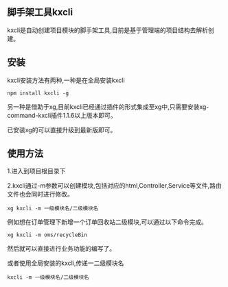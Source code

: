 ## 脚手架工具kxcli

kxcli是自动创建项目模块的脚手架工具,目前是基于管理端的项目结构去解析创建。

## 安装

kxcli安装方法有两种,一种是在全局安装kxcli

```
npm install kxcli -g
```

另一种是借助于xg,目前kxcli已经通过插件的形式集成至xg中,只需要安装xg-command-kxcli插件1.1.6以上版本即可。

已安装xg的可以直接升级到最新版即可。

## 使用方法

1.进入到项目根目录下

2.kxcli通过-m参数可以创建模块,包括对应的html,Controller,Service等文件,路由文件也会同时进行修改。

```
xg kxcli -m 一级模块名/二级模块名
```
例如想在订单管理下新增一个订单回收站二级模块,可以通过以下命令完成。

```
xg kxcli -m oms/recycleBin
```
然后就可以直接进行业务功能的编写了。

或者使用全局安装的kxcli,传递一二级模块名

```
kxcli -m 一级模块名/二级模块名
```
